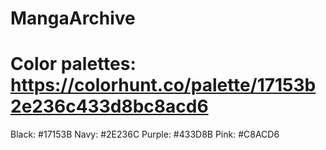 # MangaArchive
# Color palettes: https://colorhunt.co/palette/17153b2e236c433d8bc8acd6

Black: #17153B
Navy: #2E236C
Purple: #433D8B
Pink: #C8ACD6